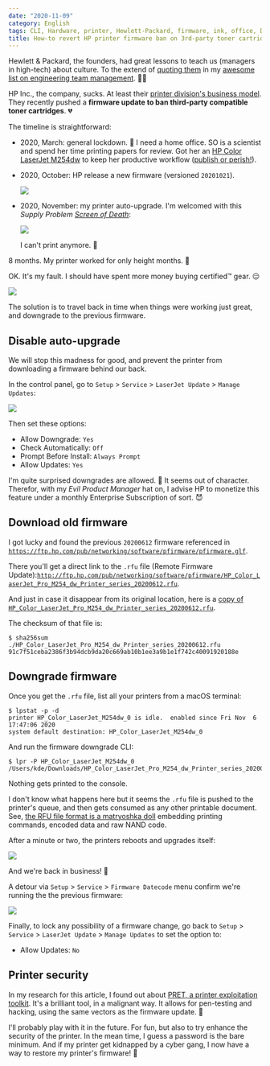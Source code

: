 ```yaml
---
date: "2020-11-09"
category: English
tags: CLI, Hardware, printer, Hewlett-Packard, firmware, ink, office, DRM, macOS, toner
title: How-to revert HP printer firmware ban on 3rd-party toner cartridges
---
```


Hewlett & Packard, the founders, had great lessons to teach us (managers in high-tech) about culture. To the extend of [quoting them](https://github.com/kdeldycke/awesome-engineering-team-management/commit/de3e64647c911f78a37b3e54c7e46197acb061e1) in my [awesome list on engineering team management](https://github.com/kdeldycke/awesome-engineering-team-management#readme). 👨‍💼

HP Inc., the company, sucks. At least their [printer division's business model](https://news.ycombinator.com/item?id=25045024). They recently pushed a **firmware update to ban third-party compatible toner cartridges**. 💔

The timeline is straightforward:

* 2020, March: general lockdown. 🦠 I need a home office. SO is a scientist and spend her time printing papers for review. Got her an [HP Color LaserJet M254dw](https://amzn.com/B073R2WVKB/?tag=kevideld-20) to keep her productive workflow ([publish or perish!](https://en.wikipedia.org/wiki/Publish_or_perish)).

* 2020, October: HP release a new firmware (versioned `20201021`).

  ![](/uploads/2020/hp-laserjet-printer-20201021-firmware.jpg)

* 2020, November: my printer auto-upgrade. I'm welcomed with this *Supply Problem [Screen of Death](https://en.wikipedia.org/wiki/Screen_of_death)*:

  ![](/uploads/2020/hp-laserjet-printer-supply-problem-screen-of-death.jpg)

  I can't print anymore. 🤯

8 months. My printer worked for only height months. 😤

OK. It's my fault. I should have spent more money buying certified™ gear. 😑

![](/uploads/2020/copier-printer-meme-03.jpg)

The solution is to travel back in time when things were working just great, and downgrade to the previous firmware.

## Disable auto-upgrade

We will stop this madness for good, and prevent the printer from downloading a firmware behind our back.

In the control panel, go to `Setup` > `Service` > `LaserJet Update` > `Manage Updates`:

![](/uploads/2020/hp-laserjet-printer-manage-updates-menu.jpg)

Then set these options:

* Allow Downgrade: `Yes`
* Check Automatically: `Off`
* Prompt Before Install: `Always Prompt`
* Allow Updates: `Yes`

I'm quite surprised downgrades are allowed. 🤔 It seems out of character. Therefor, with my *Evil Product Manager* hat on, I advise HP to monetize this feature under a monthly Enterprise Subscription of sort. 😈

## Download old firmware

I got lucky and found the previous `20200612` firmware referenced in [`https://ftp.hp.com/pub/networking/software/pfirmware/pfirmware.glf`](https://ftp.hp.com/pub/networking/software/pfirmware/pfirmware.glf).

There you'll get a direct link to the `.rfu` file (Remote Firmware Update):[`http://ftp.hp.com/pub/networking/software/pfirmware/HP_Color_LaserJet_Pro_M254_dw_Printer_series_20200612.rfu`](http://ftp.hp.com/pub/networking/software/pfirmware/HP_Color_LaserJet_Pro_M254_dw_Printer_series_20200612.rfu).

And just in case it disappear from its original location, here is a [copy of `HP_Color_LaserJet_Pro_M254_dw_Printer_series_20200612.rfu`](/uploads/2020/HP_Color_LaserJet_Pro_M254_dw_Printer_series_20200612.rfu).

The checksum of that file is:

```shell-session
$ sha256sum ./HP_Color_LaserJet_Pro_M254_dw_Printer_series_20200612.rfu
91c7f51ceba2386f3b94dcb9da20c669ab10b1ee3a9b1e1f742c40091920188e
```

## Downgrade firmware

Once you get the `.rfu` file, list all your printers from a macOS terminal:

```shell-session
$ lpstat -p -d
printer HP_Color_LaserJet_M254dw_0 is idle.  enabled since Fri Nov  6 17:47:06 2020
system default destination: HP_Color_LaserJet_M254dw_0
```

And run the firmware downgrade CLI:

```shell-session
$ lpr -P HP_Color_LaserJet_M254dw_0 /Users/kde/Downloads/HP_Color_LaserJet_Pro_M254_dw_Printer_series_20200612.rfu
```

Nothing gets printed to the console.

I don't know what happens here but it seems the `.rfu` file is pushed to the printer's queue, and then gets consumed as any other printable document. See, [the RFU file format is a matryoshka doll](https://www.jsof-tech.com/unpacking-hp-firmware-updates-part-1/) embedding printing commands, encoded data and raw NAND code.

After a minute or two, the printers reboots and upgrades itself:

![](/uploads/2020/hp-laserjet-printer-firmware-updating.jpg)

And we're back in business! 🥳

A detour via `Setup` > `Service` > `Firmware Datecode` menu confirm we're running the the previous firmware:

![](/uploads/2020/hp-laserjet-printer-20200612-firmware.jpg)

Finally, to lock any possibility of a firmware change, go back to `Setup` > `Service` > `LaserJet Update` > `Manage Updates` to set the option to:

* Allow Updates: `No`

## Printer security

In my research for this article, I found out about [PRET, a printer exploitation toolkit](https://github.com/RUB-NDS/PRET). It's a brilliant tool, in a malignant way. It allows for pen-testing and hacking, using the same vectors as the firmware update. 🤫

I'll probably play with it in the future. For fun, but also to try enhance the security of the printer. In the mean time, I guess a password is the bare minimum. And if my printer get kidnapped by a cyber gang, I now have a way to restore my printer's firmware! 😬
